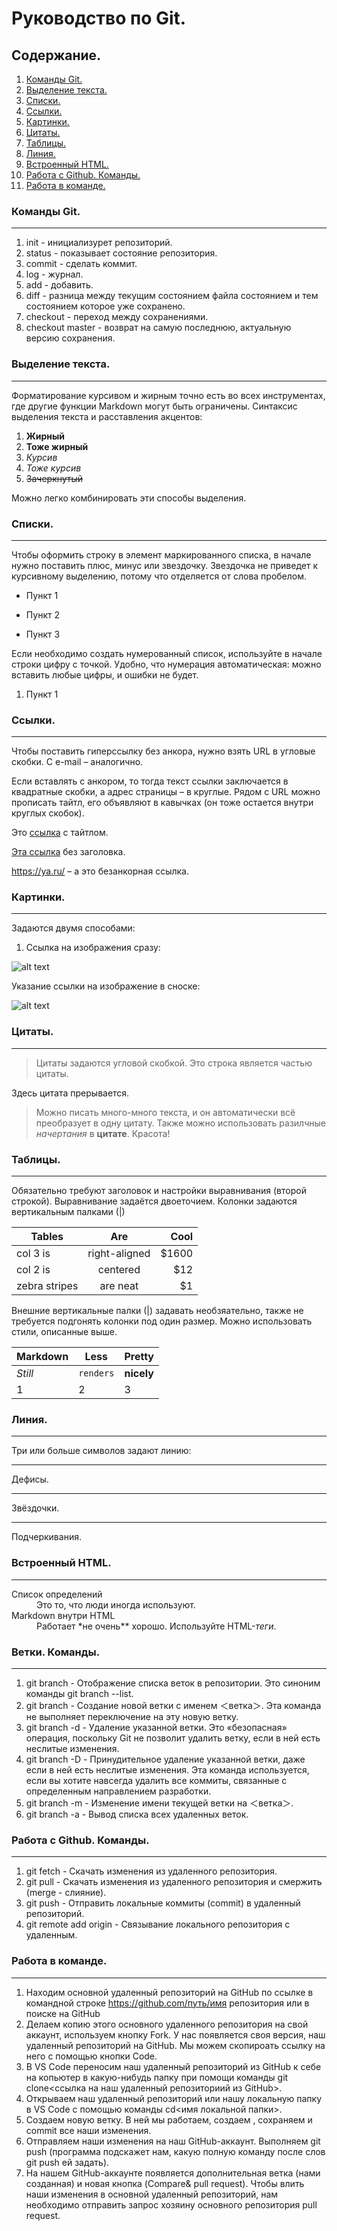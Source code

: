 # Руководство по Git.
## Содержание.
1. [Команды Git.](#команды-git)
2. [Выделение текста.](#выделение-текста)
3. [Списки.](#списки)
4. [Ссылки.](#ссылки)
5. [Картинки.](#картинки)
6. [Цитаты.](#цитаты)
7. [Таблицы.](#таблицы)
8. [Линия.](#линия)
9. [Встроенный HTML.](#встроенный-html)
10. [Работа c Github. Команды.](#работа-с-github-команды)
11. [Работа в команде.](#работа-в-команде)
### Команды Git.
---
1. init - инициализурет репозиторий.
2. status - показывает состояние репозитория.
3. commit - сделать коммит.
4. log - журнал.
5. add - добавить.
6. diff - разница между текущим состоянием файла состоянием и тем состоянием которое уже сохранено. 
7. checkout - переход между сохранениями.
8. checkout master - возврат на самую последнюю, актуальную версию сохранения.
### Выделение текста.
---
Форматирование курсивом и жирным точно есть во всех инструментах, где другие функции Markdown могут быть ограничены. Синтаксис выделения текста и расставления акцентов:
1. __Жирный__
2. **Тоже жирный**
3. *Курсив*
4. _Тоже курсив_
5. ~~Зачеркнутый~~

Можно легко комбинировать эти способы выделения.
### Списки.
---
Чтобы оформить строку в элемент маркированного списка, в начале нужно поставить плюс, минус или звездочку. Звездочка не приведет к курсивному выделению, потому что отделяется от слова пробелом.
- Пункт 1 
+ Пункт 2
* Пункт 3

Если необходимо создать нумерованный список, используйте в начале строки цифру с точкой. Удобно, что нумерация автоматическая: можно вставить любые цифры, и ошибки не будет.
1. Пункт 1
### Ссылки.
---
Чтобы поставить гиперссылку без анкора, нужно взять URL в угловые скобки. С e-mail – аналогично.

Если вставлять с анкором, то тогда текст ссылки заключается в квадратные скобки, а адрес страницы – в круглые. Рядом с URL можно прописать тайтл, его объявляют в кавычках (он тоже остается внутри круглых скобок).

Это [ссылка](https://ya.ru/ "Поиск Яндекс") с тайтлом.

[Эта ссылка](https://ya.ru/) без заголовка.

<https://ya.ru/> – а это безанкорная ссылка.

### Картинки.
---
Задаются двумя способами:

1. Ссылка на изображения сразу:

![alt text](https://upload.wikimedia.org/wikipedia/en/a/af/Cover_Art_of_Metro_Exodus.png "METRO")

Указание ссылки на изображение в сноске: 

![alt text][logo]

[logo]: https://cs6.pikabu.ru/avatars/1420/x1420822-1660635184.png "Lion"

### Цитаты.
---
> Цитаты задаются угловой скобкой.
> Это строка является частью цитаты.

Здесь цитата прерывается.

> Можно писать много-много текста, и он автоматически всё преобразует в одну цитату. Также можно использовать разилчные *начертания* в **цитате**. Красота!
### Таблицы.
---
Обязательно требуют заголовок и настройки выравнивания (второй строкой). Выравнивание задаётся двоеточием. Колонки задаются вертикальным палками (|)

| Tables        | Are           | Cool  |
| ------------- |:-------------:| -----:|
| col 3 is      | right-aligned | $1600 |
| col 2 is      | centered      |   $12 |
| zebra stripes | are neat      |    $1 |

Внешние вертикальные палки (|) задавать необзяательно, также не требуется подгонять колонки под один размер. Можно использовать стили, описанные выше.

Markdown | Less | Pretty
--- | --- | ---
*Still* | `renders` | **nicely**
1 | 2 | 3
### Линия.
---
Три или больше символов задают линию:

---

Дефисы.

***

Звёздочки.

___

Подчеркивания.
### Встроенный HTML.
---
<dl>
  <dt>Список определений</dt>
  <dd>Это то, что люди иногда используют.</dd>

  <dt>Markdown внутри HTML</dt>
  <dd>Работает *не очень** хорошо. Используйте HTML-<em>теги</em>.</dd>
</dl>

### Ветки. Команды.
---
1. git branch - Отображение списка веток в репозитории. Это синоним команды git branch --list.
2. git branch <branch> - Создание новой ветки с именем ＜ветка＞. Эта команда не выполняет переключение на эту новую ветку.
3. git branch -d <branch> - Удаление указанной ветки. Это «безопасная» операция, поскольку Git не позволит удалить ветку, если в ней есть неслитые изменения.
4. git branch -D <branch> - Принудительное удаление указанной ветки, даже если в ней есть неслитые изменения. Эта команда используется, если вы хотите навсегда удалить все коммиты, связанные с определенным направлением разработки.
5. git branch -m <branch> - Изменение имени текущей ветки на ＜ветка＞.
6. git branch -a - Вывод списка всех удаленных веток.
### Работа с Github. Команды.
---
1. git fetch - Скачать изменения из удаленного репозитория.
2. git pull - Скачать изменения из удаленного репозитория и смержить (merge - слияние).
3. git push - Отправить локальные коммиты (commit) в удаленный репозиторий.
4. git remote add origin - Связывание локального репозитория с удаленным.
### Работа в команде.
---
1. Находим основной удаленный репозиторий на GitHub по ссылке в командной строке https://github.com/путь/имя репозитория или в поиске на GitHub
2. Делаем копию этого основного удаленного репозитория на свой аккаунт, используем кнопку Fork. У нас появляется своя версия, наш удаленный репозиторий на GitHub. Мы можем скопироать ссылку на него с помощью кнопки Code.
3. В VS Code переносим наш удаленный репозиторий из GitHub к себе на копьютер в какую-нибудь папку при помощи команды git clone<ссылка на наш удаленный репозиториий из GitHub>.
4. Открываем наш удаленный репозиторий или нашу локальную папку в VS Code с помощью команды cd<имя локальной папки>.
5. Создаем новую ветку. В ней мы работаем, создаем , сохраняем и commit все наши изменения.
6. Отправляем наши изменения на наш GitHub-аккаунт. Выполняем git push (программа подскажет нам, какую полную команду после слов git push ей задать).
7. На нашем GitHub-аккаунте появляется дополнительная ветка (нами созданная) и новая кнопка (Compare& pull request). Чтобы влить наши изменения в основной удаленный репозиторий, нам необходимо отправить запрос хозяину основного репозитория pull request.